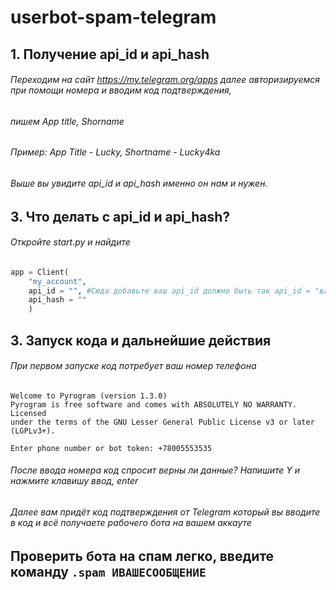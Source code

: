 # userbot-spam-telegram

## 1. Получение api_id и api_hash
###### Переходим на сайт https://my.telegram.org/apps далее авторизируемся при помощи номера и вводим код подтверждения,
###### пишем App title, Shorname
###### Пример: App Title - Lucky, Shortname - Lucky4ka
###### Выше вы увидите api_id и api_hash именно он нам и нужен.

## 3. Что делать с api_id и api_hash?
###### Откройте start.py и найдите
```py
app = Client(
	"my_account",
	api_id = "", #Сюда добавьте ваш api_id должно быть так api_id = "ваш айди", с хешем так же
	api_hash = ""
	)
```

## 3. Запуск кода и дальнейшие действия
###### При первом запуске код потребует ваш номер телефона
```
Welcome to Pyrogram (version 1.3.0)
Pyrogram is free software and comes with ABSOLUTELY NO WARRANTY. Licensed
under the terms of the GNU Lesser General Public License v3 or later (LGPLv3+).

Enter phone number or bot token: +78005553535
```
###### После ввода номера код спросит верны ли данные? Напишите Y и нажмите клавишу ввод, enter
###### Далее вам придёт код подтверждения от Telegram который вы вводите в код и всё получаете рабочего бота на вашем аккауте

## Проверить бота на спам легко, введите команду ```.spam ИВАШЕСООБЩЕНИЕ```
